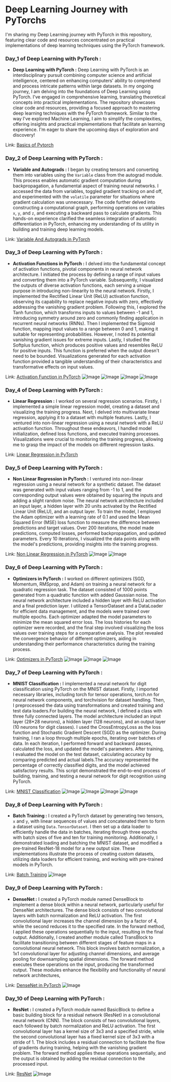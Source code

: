 
#  Deep Learning Journey with PyTorchs

I'm sharing my Deep Learning journey with PyTorch in this repository, featuring clear code and resources concentrated on practical implementations of deep learning techniques using the PyTorch framework.


### Day_1 of Deep Learning with PyTorch :

- **Deep Learning with PyTorch :**
           Deep Learning with PyTorch is an interdisciplinary pursuit combining computer science and artificial intelligence, centered on enhancing computers' ability to comprehend and process intricate patterns within large datasets. In my ongoing journey, I am delving into the foundations of Deep Learning using PyTorch. I've engaged in comprehensive learning, translating theoretical concepts into practical implementations. The repository showcases clear code and resources, providing a focused approach to mastering deep learning techniques with the PyTorch framework. Similar to the way I've explored Machine Learning, I aim to simplify the complexities, offering insights and practical implementations that facilitate an learning experience. I'm eager to share the upcoming days of exploration and discovery!

Link: 
[Basics of Pytorch](https://github.com/ranzeet013/Deep_Learning_with_PyTorch/blob/main/1.%20PyTorch%20Basics/Pytorch%20Basic%20.ipynb)



### Day_2 of Deep Learning with PyTorch :

- **Variable and Autograds :**
         I began by creating tensors and converting them into variables using the `Variable` class from the autograd module. This process enables automatic gradient computation during backpropagation, a fundamental aspect of training neural networks. I accessed the data from variables, toggled gradient tracking on and off, and experimented with the `volatile` parameter for situations where gradient calculation was unnecessary. The code further delved into constructing a computational graph, performing operations on variables `x`, `y`, and `z`, and executing a backward pass to calculate gradients. This hands-on experience clarified the seamless integration of automatic differentiation in PyTorch, enhancing my understanding of its utility in building and training deep learning models.

Link:
[Variable And Autograds in PyTorch](https://github.com/ranzeet013/Deep_Learning_with_PyTorch/blob/main/2.%20Variable%20And%20Autograds/Variable%20And%20Gradient.ipynb)



### Day_3 of Deep Learning with PyTorch :

- **Activation Functions in PyTorch :**
           I delved into the fundamental concept of activation functions, pivotal components in neural network architecture. I initiated the process by defining a range of input values and converting them into a PyTorch variable. Subsequently, I visualized the outputs of diverse activation functions, each serving a unique purpose in introducing non-linearity to the neural network.
Firstly, I implemented the Rectified Linear Unit (ReLU) activation function, observing its capability to replace negative inputs with zero, effectively addressing the vanishing gradient problem. Following this, I explored the Tanh function, which transforms inputs to values between -1 and 1, introducing symmetry around zero and commonly finding application in recurrent neural networks (RNNs). Then I implemented the Sigmoid function, mapping input values to a range between 0 and 1, making it suitable for representing probabilities. However, I noted its potential vanishing gradient issues for extreme inputs. Lastly, I studied the Softplus function, which produces positive values and resembles ReLU for positive inputs. This function is preferred when the output doesn't need to be bounded. Visualizations generated for each activation function provided a tangible understanding of their characteristics and transformative effects on input values. 

Link:
[Activation Function in PyTorch](https://github.com/ranzeet013/Deep_Learning_with_PyTorch/blob/main/3.%20Activation%20Functions%20In%20PyTorch/Activation%20Functions%20.ipynb)
![Image](https://github.com/ranzeet013/Deep_Learning_with_PyTorch/blob/main/000.%20Images/ReLU.png)
![Image](https://github.com/ranzeet013/Deep_Learning_with_PyTorch/blob/main/000.%20Images/TanH.png)
![Image](https://github.com/ranzeet013/Deep_Learning_with_PyTorch/blob/main/000.%20Images/Sigmoid.png)
![Image](https://github.com/ranzeet013/Deep_Learning_with_PyTorch/blob/main/000.%20Images/SoftPlus.png)

### Day_4 of Deep Learning with PyTorch :

- **Linear Regression :**
       I worked on several regression scenarios. Firstly, I implemented a simple linear regression model, creating a dataset and visualizing the training progress. Next, I delved into multivariate linear regression, applying it to a dataset with multiple features. Lastly, I ventured into non-linear regression using a neural network with a ReLU activation function. Throughout these endeavors, I handled model initialization, defined loss functions, and executed training processes. Visualizations were crucial to monitoring the training progress, allowing me to grasp the impact of the models on different regression tasks.

Link:
[Linear Regression in PyTorch](https://github.com/ranzeet013/Deep_Learning_with_PyTorch/tree/main/4%2C%20Linear%20Regressions)



### Day_5 of Deep Learning with PyTorch :

- **Non Linear Regression in PyTorch :**
            I ventured into non-linear regression using a neural network for a synthetic dataset. The dataset was generated with input values ranging from -1 to 1, and the corresponding output values were obtained by squaring the inputs and adding a slight random noise. The neural network architecture included an input layer, a hidden layer with 20 units activated by the Rectified Linear Unit (ReLU), and an output layer. To train the model, I employed the Adam optimizer with a learning rate of 0.1 and used the Mean Squared Error (MSE) loss function to measure the difference between predictions and target values. Over 200 iterations, the model made predictions, computed losses, performed backpropagation, and updated parameters. Every 10 iterations, I visualized the data points along with the model's predictions, providing insights into the training progress. 

Link:
[Non Linear Regression in PyTorch](https://github.com/ranzeet013/Deep_Learning_with_PyTorch/tree/main/5.%20Non%20Linear%20Regression)
![Image](https://github.com/ranzeet013/Deep_Learning_with_PyTorch/blob/main/000.%20Images/Non-Linear-1.png)
![Image](https://github.com/ranzeet013/Deep_Learning_with_PyTorch/blob/main/000.%20Images/Non-Linear-2.png)



### Day_6 of Deep Learning with PyTorch :

- **Optimizers in PyTorch :**
           I worked on different optimizers (SGD, Momentum, RMSprop, and Adam) on training a neural network for a quadratic regression task. The dataset consisted of 1000 points generated from a quadratic function with added Gaussian noise. The neural network architecture included a hidden layer with ReLU activation and a final prediction layer. I utilized a TensorDataset and a DataLoader for efficient data management, and the models were trained over multiple epochs. Each optimizer adapted the model parameters to minimize the mean squared error loss. The loss histories for each optimizer were recorded, and the final step involved visualizing the loss values over training steps for a comparative analysis. The plot revealed the convergence behavior of different optimizers, aiding in understanding their performance characteristics during the training process.
           
Link:
[Optimizers in PyTorch](https://github.com/ranzeet013/Deep_Learning_with_PyTorch/tree/main/6.%20Optimizers%20In%20PyTorch)
![Image](https://github.com/ranzeet013/Deep_Learning_with_PyTorch/blob/main/000.%20Images/optimizers-1.png)
![Image](https://github.com/ranzeet013/Deep_Learning_with_PyTorch/blob/main/000.%20Images/optimizers-2.png)
![Image](https://github.com/ranzeet013/Deep_Learning_with_PyTorch/blob/main/000.%20Images/optimizers-3.png)



### Day_7 of Deep Learning with PyTorch :

- **MNIST Classification :**
      I implemented a neural network for digit classification using PyTorch on the MNIST dataset. Firstly, I imported necessary libraries, including torch for tensor operations, torch.nn for neural network components, and torchvision for dataset handling. Then, I preprocessed the data using transformations and created training and test data loaders.For building the neural network, I defined a class with three fully connected layers. The model architecture included an input layer (28*28 neurons), a hidden layer (128 neurons), and an output layer (10 neurons for digit classes). I used the CrossEntropyLoss as the loss function and Stochastic Gradient Descent (SGD) as the optimizer. During training, I ran a loop through multiple epochs, iterating over batches of data. In each iteration, I performed forward and backward passes, calculated the loss, and updated the model's parameters. After training, I evaluated the model on the test dataset, calculating accuracy by comparing predicted and actual labels.The accuracy represented the percentage of correctly classified digits, and the model achieved satisfactory results. This script demonstrated the end-to-end process of building, training, and testing a neural network for digit recognition using PyTorch.

Link:
[MNIST Classification](https://github.com/ranzeet013/Deep_Learning_with_PyTorch/tree/main/7.%20MNIST%20Classification)
![Image](https://github.com/ranzeet013/Deep_Learning_with_PyTorch/blob/main/000.%20Images/MNIST-C1.png)
![Image](https://github.com/ranzeet013/Deep_Learning_with_PyTorch/blob/main/000.%20Images/MNIST-C2.png)
![Image](https://github.com/ranzeet013/Deep_Learning_with_PyTorch/blob/main/000.%20Images/MNIST-C3.png)
![Image](https://github.com/ranzeet013/Deep_Learning_with_PyTorch/blob/main/000.%20Images/MNIST-C4.png)


### Day_8 of Deep Learning with PyTorch :

- **Batch Training :**
      I created a PyTorch dataset by generating two tensors, `x` and `y`, with linear sequences of values and concatenated them to form a dataset using `Data.TensorDataset`. I then set up a data loader to efficiently handle the data in batches, iterating through three epochs with batch sizes of five and ten for training monitoring. Additionally, I demonstrated loading and batching the MNIST dataset, and modified a pre-trained ResNet-18 model for a new output size. These implementations illustrate the process of creating custom datasets, utilizing data loaders for efficient training, and working with pre-trained models in PyTorch.

Link:
[Batch Training](https://github.com/ranzeet013/Deep_Learning_with_PyTorch/tree/main/8.%20Batch%20Training)
![Image](https://github.com/ranzeet013/Deep_Learning_with_PyTorch/blob/main/000.%20Images/Batch-Training%20.png)



### Day_9 of Deep Learning with PyTorch :

- **DenseNet :**
          I created a PyTorch module named DenseBlock to implement a dense block within a neural network, particularly useful for DenseNet architectures. The dense block consists of two convolutional layers with batch normalization and ReLU activation. The first convolutional layer increases the channel dimension by a factor of 4, while the second reduces it to the specified rate. In the forward method, I applied these operations sequentially to the input, resulting in the final output. Additionally, I created another module called TransBlock to facilitate transitioning between different stages of feature maps in a convolutional neural network. This block involves batch normalization, a 1x1 convolutional layer for adjusting channel dimensions, and average pooling for downsampling spatial dimensions. The forward method executes these operations on the input, producing the transformed output. These modules enhance the flexibility and functionality of neural network architectures,

Link:
[DenseNet in PyTorch](https://github.com/ranzeet013/Deep_Learning_with_PyTorch/tree/main/9.DenseNet)
![Image](https://github.com/ranzeet013/Deep_Learning_with_PyTorch/blob/main/000.%20Images/DenseNet-Artitecture.png)



### Day_10 of Deep Learning with PyTorch :

- **ResNet :**
        I created a PyTorch module named BasicBlock to define a basic building block for a residual network (ResNet) in a convolutional neural network (CNN). The block consists of two convolutional layers, each followed by batch normalization and ReLU activation. The first convolutional layer has a kernel size of 3x3 and a specified stride, while the second convolutional layer has a fixed kernel size of 3x3 with a stride of 1. The block includes a residual connection to facilitate the flow of gradients during training, helping with the vanishing gradient problem. The forward method applies these operations sequentially, and the output is obtained by adding the residual connection to the processed input.

Link:
[ResNet](https://github.com/ranzeet013/Deep_Learning_with_PyTorch/tree/main/10.ResNet)
![Image](https://github.com/ranzeet013/Deep_Learning_with_PyTorch/blob/main/000.%20Images/ResNet-Artitecture.png)




